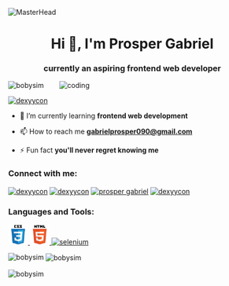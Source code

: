 ![MasterHead](https://camo.githubusercontent.com/48ec00ed4c84e771db4a1db90b56352923a8d644452a32b434d68e97006c9337/68747470733a2f2f63686b736b696c6c732e636f6d2f77702d636f6e74656e742f75706c6f6164732f323032302f30342f504e432d416e696d617465642d42616e6e6572732e676966)

<h1 align="center">Hi 👋, I'm Prosper Gabriel</h1>
<h3 align="center">currently an aspiring frontend web developer</h3>
<img src="https://camo.githubusercontent.com/5ddf73ad3a205111cf8c686f687fc216c2946a75005718c8da5b837ad9de78c9/68747470733a2f2f7468756d62732e6766796361742e636f6d2f4576696c4e657874446576696c666973682d736d616c6c2e676966" align="right" width="400" alt="coding">

<p align="left"> <img src="https://komarev.com/ghpvc/?username=bobysim&label=Profile%20views&color=0e75b6&style=flat" alt="bobysim" /> </p>

<p align="left"> <a href="https://twitter.com/dexyycon" target="blank"><img src="https://img.shields.io/twitter/follow/dexyycon?logo=twitter&style=for-the-badge" alt="dexyycon" /></a> </p>

- 🌱 I’m currently learning **frontend web development**

- 📫 How to reach me **gabrielprosper090@gmail.com**

- ⚡ Fun fact **you'll never regret knowing me**

<h3 align="left">Connect with me:</h3>
<p align="left">
<a href="https://codepen.io/dexyycon" target="blank"><img align="center" src="https://raw.githubusercontent.com/rahuldkjain/github-profile-readme-generator/master/src/images/icons/Social/codepen.svg" alt="dexyycon" height="30" width="40" /></a>
<a href="https://twitter.com/dexyycon" target="blank"><img align="center" src="https://raw.githubusercontent.com/rahuldkjain/github-profile-readme-generator/master/src/images/icons/Social/twitter.svg" alt="dexyycon" height="30" width="40" /></a>
<a href="https://linkedin.com/in/prosper gabriel" target="blank"><img align="center" src="https://raw.githubusercontent.com/rahuldkjain/github-profile-readme-generator/master/src/images/icons/Social/linked-in-alt.svg" alt="prosper gabriel" height="30" width="40" /></a>
<a href="https://instagram.com/dexyycon" target="blank"><img align="center" src="https://raw.githubusercontent.com/rahuldkjain/github-profile-readme-generator/master/src/images/icons/Social/instagram.svg" alt="dexyycon" height="30" width="40" /></a>
</p>

<h3 align="left">Languages and Tools:</h3>
<p align="left"> <a href="https://www.w3schools.com/css/" target="_blank" rel="noreferrer"> <img src="https://raw.githubusercontent.com/devicons/devicon/master/icons/css3/css3-original-wordmark.svg" alt="css3" width="40" height="40"/> </a> <a href="https://www.w3.org/html/" target="_blank" rel="noreferrer"> <img src="https://raw.githubusercontent.com/devicons/devicon/master/icons/html5/html5-original-wordmark.svg" alt="html5" width="40" height="40"/> </a> <a href="https://www.selenium.dev" target="_blank" rel="noreferrer"> <img src="https://raw.githubusercontent.com/detain/svg-logos/780f25886640cef088af994181646db2f6b1a3f8/svg/selenium-logo.svg" alt="selenium" width="40" height="40"/> </a> </p>

<p><img align="left" src="https://github-readme-stats.vercel.app/api/top-langs?username=bobysim&show_icons=true&locale=en&layout=compact" alt="bobysim" /></p>

<p>&nbsp;<img align="center" src="https://github-readme-stats.vercel.app/api?username=bobysim&show_icons=true&locale=en" alt="bobysim" /></p>

<p><img align="center" src="https://github-readme-streak-stats.herokuapp.com/?user=bobysim&" alt="bobysim" /></p>
